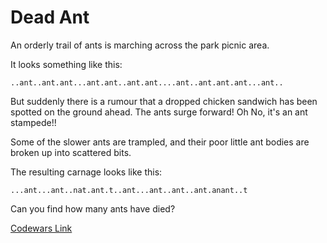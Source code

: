 # Dead Ant

An orderly trail of ants is marching across the park picnic area.

It looks something like this:
```
..ant..ant.ant...ant.ant..ant.ant....ant..ant.ant.ant...ant..
```

But suddenly there is a rumour that a dropped chicken sandwich has been spotted on the ground ahead. The ants surge forward! Oh No, it's an ant stampede!!

Some of the slower ants are trampled, and their poor little ant bodies are broken up into scattered bits.

The resulting carnage looks like this:

```
...ant...ant..nat.ant.t..ant...ant..ant..ant.anant..t
```

Can you find how many ants have died?

[Codewars Link](https://www.codewars.com/kata/57d5e850bfcdc545870000b7)
